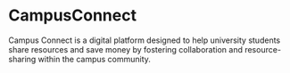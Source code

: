 # CampusConnect
Campus Connect is a digital platform designed to help university students share resources and save money by fostering collaboration and resource-sharing within the campus community.
